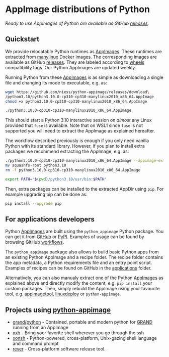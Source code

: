 # AppImage distributions of Python

_Ready to use AppImages of Python are available as GitHub [releases][RELEASES]._

## Quickstart

We provide relocatable Python runtimes as [AppImages][APPIMAGE]. These runtimes
are extracted from [manylinux][MANYLINUX] Docker images. The corresponding
images are available as GitHub [releases][RELEASES]. They are labeled according
to [wheels][WHEEL] compatibility tags. Our Python AppImages are updated
weekly.

Running Python from these [AppImages][APPIMAGE] is as simple as downloading a
single file and changing its mode to executable, e.g.  as:

```sh
wget https://github.com/niess/python-appimage/releases/download\
/python3.10/python3.10.0-cp310-cp310-manylinux2010_x86_64.AppImage
chmod +x python3.10.0-cp310-cp310-manylinux2010_x86_64.AppImage

./python3.10.0-cp310-cp310-manylinux2010_x86_64.AppImage
```

This should start a Python 3.10 interactive session on _almost_ any Linux
provided that `fuse` is available. Note that on WSL1 since `fuse` is not
supported you will need to extract the AppImage as explained hereafter.

The workflow described previously is enough if you only need vanilla Python with
its standard library.  However, if you plan to install extra packages we
recommend extracting the AppImage, e.g. as:

```sh
./python3.10.0-cp310-cp310-manylinux2010_x86_64.AppImage --appimage-extract
mv squashfs-root python3.10
rm -f python3.10.0-cp310-cp310-manylinux2010_x86_64.AppImage

export PATH="$(pwd)/python3.10/usr/bin:$PATH"
```

Then, extra packages can be installed to the extracted AppDir using `pip`. For
example upgrading pip can be done as:

```sh
pip install --upgrade pip
```

## For applications developers

Python [AppImages][APPIMAGE] are built using the `python_appimage` Python
package. You can get it from [GitHub][GITHUB] or [PyPI][PYPI]. Examples of usage
can be found by browsing GitHub [workflows][WORKFLOWS].

The `python_appimage` package also allows to build basic Python apps from an
existing Python AppImage and a recipe folder. The recipe folder contains the
app metadata, a Python requirements file and an entry point script. Examples of
recipes can be found on GitHub in the [applications][APPLICATIONS] folder.

Alternatively, you can also manualy extract one of the Python [AppImages][APPIMAGE]
as explained above and directly modify the content, e.g. `pip install` your custom
packages. Then, simply rebuild the AppImage using your favourite tool, e.g.
[appimagetool][APPIMAGETOOL], [linuxdeploy][LINUXDEPLOY] or `python-appimage`.

## Projects using [python-appimage][PYTHON_APPIMAGE]
* [grand/python](https://github.com/grand-mother/python) - Contained, portable
  and modern python for [GRAND][GRAND] running from an AppImage
* [xxh](https://github.com/xxh/xxh) - Bring your favorite shell wherever you go
  through the ssh 
* [xonsh](https://github.com/xonsh/xonsh) - Python-powered, cross-platform, Unix-gazing 
  shell language and command prompt
* [rever](https://github.com/regro/rever) - Cross-platform software release tool.


[APPIMAGE]: https://appimage.org
[APPIMAGETOOL]: https://appimage.github.io/appimagetool
[APPLICATIONS]: https://github.com/niess/python-appimage/tree/master/applications
[GITHUB]: https://github.com/niess/python-appimage
[LINUXDEPLOY]: https://github.com/linuxdeploy/linuxdeploy
[MANYLINUX]: https://github.com/pypa/manylinux
[PYPI]: https://pypi.org/project/python-appimage
[RELEASES]: https://github.com/niess/python-appimage/releases
[WHEEL]: https://pythonwheels.com
[WORKFLOWS]: https://github.com/niess/python-appimage/tree/master/.github/workflows
[GRAND]: http://grand.cnrs.fr
[PYTHON_APPIMAGE]: https://github.com/niess/python-appimage
